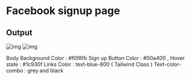 <h1> Facebook signup page </h1>
<h2> Output</h2>
<img src="/code" alt="img">
<img src="/home" alt="img">




<P>Body Background Color : #f0f8fb
Sign up Button Color : #00a400 , Hover state : #1c930f
Links Color : text-blue-800 ( Tailwind Class )
Text-color-combo : grey and black</P>
